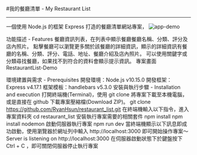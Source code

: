 #我的餐廳清單 - My Restaurant List
__________________________________
一個使用 Node.js 的框架 Express 打造的餐廳清單網站專案，
![app-demo](https://user-images.githubusercontent.com/78444589/116038556-2d4c0d80-a69c-11eb-9be4-8e4127515899.png)

功能描述 - Features
餐廳資訊列表，在列表中顯示餐廳餐廳名稱、分類、評分及店內照片。
點擊餐廳可以瀏覽更多關於該餐廳的詳細資訊，顯示的詳細資訊有餐廳的名稱、分類、評分、電話、地址、餐廳介紹及店內照片。
可以使用關鍵字或分類尋找餐廳，如果找不到符合的資料會顯示提示資訊。
專案畫面
RestaurantList-Demo

環境建置與需求 - Prerequisites
開發環境：Node.js v10.15.0
開發框架：Express v4.17.1
框架模板：handlebars v5.3.0
安裝與執行步驟 - Installation and execution
打開終端機(Terminal)，使用 git clone 將專案下載至本機電腦，或是直接在 github 下載專案壓縮檔(Download ZIP)。
git clone https://github.com/RyanHsun/restaurant_list.git
在終端機輸入以下指令，進入專案資料夾
cd restaurant_list
安裝執行專案需要的相關套件
npm install
npm install nodemon
啟動伺服器執行專案
npm run dev
當終端機顯示以下訊息即成功啟動，使用瀏覽器於網址列中輸入 http://localhost:3000 即可開始操作專案～
Server is listening on http://localhost:3000
在伺服器啟動狀態下於鍵盤按下 Ctrl + C ，即可關閉伺服器停止執行專案

